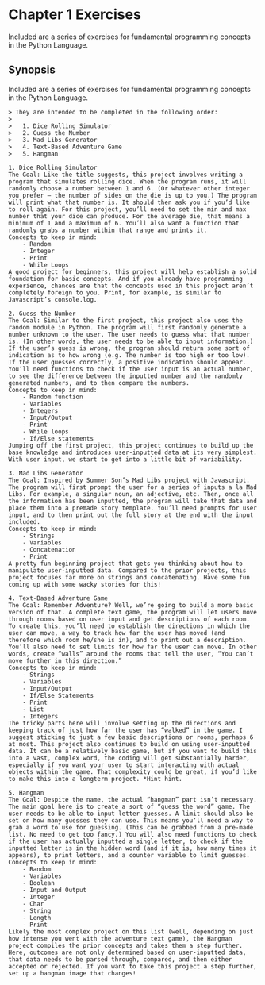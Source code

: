# Chapter 1 Exercises
Included are a series of exercises for fundamental programming concepts in the Python Language.

## Synopsis
Included are a series of exercises for fundamental programming concepts in the Python Language.

    > They are intended to be completed in the following order:
    > 
    >   1. Dice Rolling Simulator
    >   2. Guess the Number
    >   3. Mad Libs Generator
    >   4. Text-Based Adventure Game
    >   5. Hangman

    1. Dice Rolling Simulator
    The Goal: Like the title suggests, this project involves writing a program that simulates rolling dice. When the program runs, it will randomly choose a number between 1 and 6. (Or whatever other integer you prefer — the number of sides on the die is up to you.) The program will print what that number is. It should then ask you if you’d like to roll again. For this project, you’ll need to set the min and max number that your dice can produce. For the average die, that means a minimum of 1 and a maximum of 6. You’ll also want a function that randomly grabs a number within that range and prints it.
    Concepts to keep in mind:
        - Random
        - Integer
        - Print
        - While Loops
    A good project for beginners, this project will help establish a solid foundation for basic concepts. And if you already have programming experience, chances are that the concepts used in this project aren’t completely foreign to you. Print, for example, is similar to Javascript’s console.log.
    
    2. Guess the Number
    The Goal: Similar to the first project, this project also uses the random module in Python. The program will first randomly generate a number unknown to the user. The user needs to guess what that number is. (In other words, the user needs to be able to input information.) If the user’s guess is wrong, the program should return some sort of indication as to how wrong (e.g. The number is too high or too low). If the user guesses correctly, a positive indication should appear. You’ll need functions to check if the user input is an actual number, to see the difference between the inputted number and the randomly generated numbers, and to then compare the numbers.
    Concepts to keep in mind:
        - Random function
        - Variables
        - Integers
        - Input/Output
        - Print
        - While loops
        - If/Else statements
    Jumping off the first project, this project continues to build up the base knowledge and introduces user-inputted data at its very simplest. With user input, we start to get into a little bit of variability.
    
    3. Mad Libs Generator
    The Goal: Inspired by Summer Son’s Mad Libs project with Javascript. The program will first prompt the user for a series of inputs a la Mad Libs. For example, a singular noun, an adjective, etc. Then, once all the information has been inputted, the program will take that data and place them into a premade story template. You’ll need prompts for user input, and to then print out the full story at the end with the input included.
    Concepts to keep in mind:
        - Strings
        - Variables
        - Concatenation
        - Print
    A pretty fun beginning project that gets you thinking about how to manipulate user-inputted data. Compared to the prior projects, this project focuses far more on strings and concatenating. Have some fun coming up with some wacky stories for this!
    
    4. Text-Based Adventure Game
    The Goal: Remember Adventure? Well, we’re going to build a more basic version of that. A complete text game, the program will let users move through rooms based on user input and get descriptions of each room. To create this, you’ll need to establish the directions in which the user can move, a way to track how far the user has moved (and therefore which room he/she is in), and to print out a description. You’ll also need to set limits for how far the user can move. In other words, create “walls” around the rooms that tell the user, “You can’t move further in this direction.”
    Concepts to keep in mind:
        - Strings
        - Variables
        - Input/Output
        - If/Else Statements
        - Print
        - List
        - Integers
    The tricky parts here will involve setting up the directions and keeping track of just how far the user has “walked” in the game. I suggest sticking to just a few basic descriptions or rooms, perhaps 6 at most. This project also continues to build on using user-inputted data. It can be a relatively basic game, but if you want to build this into a vast, complex word, the coding will get substantially harder, especially if you want your user to start interacting with actual objects within the game. That complexity could be great, if you’d like to make this into a longterm project. *Hint hint.
    
    5. Hangman
    The Goal: Despite the name, the actual “hangman” part isn’t necessary. The main goal here is to create a sort of “guess the word” game. The user needs to be able to input letter guesses. A limit should also be set on how many guesses they can use. This means you’ll need a way to grab a word to use for guessing. (This can be grabbed from a pre-made list. No need to get too fancy.) You will also need functions to check if the user has actually inputted a single letter, to check if the inputted letter is in the hidden word (and if it is, how many times it appears), to print letters, and a counter variable to limit guesses.
    Concepts to keep in mind:
        - Random
        - Variables
        - Boolean
        - Input and Output
        - Integer
        - Char
        - String
        - Length
        - Print
    Likely the most complex project on this list (well, depending on just how intense you went with the adventure text game), the Hangman project compiles the prior concepts and takes them a step further. Here, outcomes are not only determined based on user-inputted data, that data needs to be parsed through, compared, and then either accepted or rejected. If you want to take this project a step further, set up a hangman image that changes!